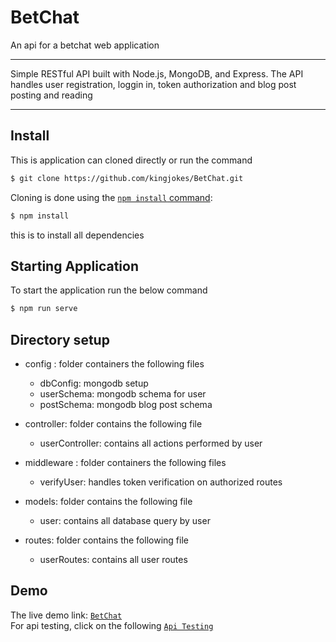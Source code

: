 # BetChat
 An api for a betchat web application
 <hr>
 
 <p>
  Simple RESTful API built with Node.js, MongoDB, and Express. The API handles user registration, loggin in, token authorization and blog post posting and reading 
 </p>
 <hr>
 
## Install

This is application can cloned directly or run the command

```sh
$ git clone https://github.com/kingjokes/BetChat.git
```

Cloning is done using the
[`npm install` command](https://docs.npmjs.com/getting-started/installing-npm-packages-locally):

```sh
$ npm install 
```
this is to install all dependencies

## Starting Application
 To start the application run the below command
 
 ```sh
 $ npm run serve
 
 ```
 ## Directory setup
  * config : folder containers the following files
    * dbConfig: mongodb setup
    * userSchema: mongodb schema for user
    * postSchema: mongodb blog post schema
  * controller: folder contains the following file
    * userController: contains all actions performed by user
  
  * middleware : folder containers the following files
    * verifyUser: handles token verification on authorized routes

  * models: folder contains the following file
    * user: contains all database query by user
 
  * routes: folder contains the following file
    * userRoutes: contains all user routes


## Demo
 The live demo link: [`BetChat`](https://heroku.betchat.com)
 <br>
 For api testing, click on the following [`Api Testing`](https://heroku.betchat.com/api-docs)
 
